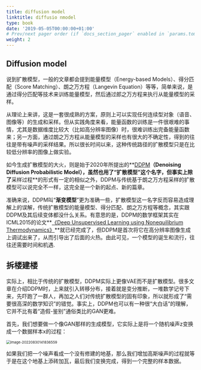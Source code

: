 ```yaml
---
title: diffusion model
linktitle: diffusio nmodel
type: book
date: '2019-05-05T00:00:00+01:00'
# Prev/next pager order (if `docs_section_pager` enabled in `params.toml`)
weight: 2
---
```


## Diffusion model

说到扩散模型，一般的文章都会提到能量模型（Energy-based Models）、得分匹配（Score Matching）、朗之万方程（Langevin Equation）等等，简单来说，是通过得分匹配等技术来训练能量模型，然后通过郎之万方程来执行从能量模型的采样。

从理论上来讲，这是一套很成熟的方案，原则上可以实现任何连续型对象（语音、图像等）的生成和采样。但从实践角度来看，能量函数的训练是一件很艰难的事情，尤其是数据维度比较大（比如高分辨率图像）时，很难训练出完备能量函数来；另一方面，通过朗之万方程从能量模型的采样也有很大的不确定性，得到的往往是带有噪声的采样结果。所以很长时间以来，这种传统路径的扩散模型只是在比较低分辨率的图像上做实验。

如今生成扩散模型的大火，则是始于2020年所提出的**[DDPM](https://link.zhihu.com/?target=https%3A//arxiv.org/abs/2006.11239)**（Denoising Diffusion Probabilistic Model），虽然也用了“扩散模型”这个名字，但事实上除了**采样过程**的形式有一定的相似之外，DDPM与传统基于朗之万方程采样的扩散模型可以说完全不一样，这完全是一个新的起点、新的篇章。

准确来说，DDPM叫“**渐变模型**”更为准确一些，扩散模型这一名字反而容易造成理解上的误解，传统扩散模型的能量模型、得分匹配、朗之万方程等概念，其实跟DDPM及其后续变体都没什么关系。有意思的是，DDPM的数学框架其实在ICML2015的论文**[《Deep Unsupervised Learning using Nonequilibrium Thermodynamics》](https://link.zhihu.com/?target=https%3A//arxiv.org/abs/1503.03585)**就已经完成了，但DDPM是首次将它在高分辨率图像生成上调试出来了，从而引导出了后面的火热。由此可见，一个模型的诞生和流行，往往还需要时间和机遇.



## **拆楼建楼**

实际上，相比于传统的扩散模型，DDPM实际上更像VAE而不是扩散模型。很多文章在介绍DDPM时，上来就引入转移分布，接着就是变分推断，一堆数学记号下来，先吓跑了一群人，再加之人们对传统扩散模型的固有印象，所以就形成了“需要很高深的数学知识”的错觉。事实上，DDPM也可以有一种很“大白话”的理解，它并不比有着“造假-鉴别”通俗类比的GAN更难。

首先，我们想要做一个像GAN那样的生成模型，它实际上是将一个随机噪声z变换成一个数据样本x的过程：

<img src="../../../../../Application Support/typora-user-images/image-20220830141836559.png" alt="image-20220830141836559" style="zoom: 67%;" />

如果我们把一个噪声看成一个没有修建的地基，那么我们增加高斯噪声的过程就等于是在这个地基上添砖加瓦，最后我们变换完成，得到一个完整的样本数据。

